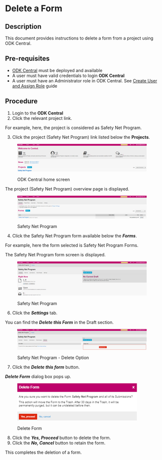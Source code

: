 # Delete a Form

## Description

This document provides instructions to delete a form from a project using ODK Central.

## Pre-requisites

* [ODK Central](https://docs.getodk.org/central-intro/) must be deployed and available
* A user must have valid credentials to login **ODK Central**
* A user must have an Administrator role in ODK Central. See [Create User and Assign Role](../../../features/administration/role-based-access-control/user-guides/assign-roles-to-users.md) guide

## Procedure

1. Login to the **ODK Central**
2. Click the relevant project link.

For example, here, the project is considered as Safety Net Program.

3. Click the project (Safety Net Program) link listed below the **Projects**.

<figure><img src="../../../../.gitbook/assets/safety-net-program-under-project (1).png" alt=""><figcaption><p>ODK Central home screen</p></figcaption></figure>

The project (Safety Net Program) overview page is displayed.

<figure><img src="../../../../.gitbook/assets/safety-net-program-form-under-project.png" alt=""><figcaption><p>Safety Net Program</p></figcaption></figure>

4. Click the Safety Net Program form available below the _**Forms**_.

For example, here the form selected is Safety Net Program Forms.

The  Safety Net Program form screen is displayed.

<figure><img src="../../../../.gitbook/assets/safety-net-program-delete.png" alt=""><figcaption><p>Safety Net Program</p></figcaption></figure>

6. Click the _**Settings**_ tab.

You can find the _**Delete this Form**_ in the Draft section.

<figure><img src="../../../../.gitbook/assets/safety-net-program-delete-option.png" alt=""><figcaption><p>Safety Net Program - Delete Option</p></figcaption></figure>

7. Click the _**Delete this form**_ button.

_**Delete Form**_ dialog box pops up.

<figure><img src="../../../../.gitbook/assets/safety-net-program-delete-form.png" alt=""><figcaption><p>Delete Form</p></figcaption></figure>

8. Click the _**Yes, Proceed**_ button to delete the form.
9. Click the _**No, Cancel**_ button to retain the form.

This completes the deletion of a form.
